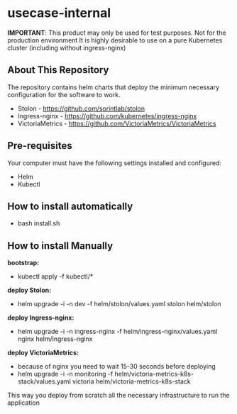 # usecase-internal

**IMPORTANT**: This product may only be used for test purposes. Not for the production environment
It is highly desirable to use on a pure Kubernetes cluster (including without ingress-nginx)

## About This Repository

The repository contains helm charts that deploy the minimum necessary configuration for the software to work.
- Stolon - https://github.com/sorintlab/stolon
- Ingress-nginx - https://github.com/kubernetes/ingress-nginx
- VictoriaMetrics - https://github.com/VictoriaMetrics/VictoriaMetrics

## Pre-requisites

Your computer must have the following settings installed and configured:
- Helm
- Kubectl

## How to install automatically
- bash install.sh

## How to install Manually

**bootstrap:**
- kubectl apply -f kubectl/*

**deploy Stolon:**
- helm upgrade -i -n dev -f helm/stolon/values.yaml stolon helm/stolon

**deploy Ingress-nginx:**
- helm upgrade -i -n ingress-nginx -f helm/ingress-nginx/values.yaml nginx helm/ingress-nginx

**deploy VictoriaMetrics:**
- because of nginx you need to wait 15-30 seconds before deploying
- helm upgrade -i -n monitoring -f helm/victoria-metrics-k8s-stack/values.yaml victoria helm/victoria-metrics-k8s-stack

This way you deploy from scratch all the necessary infrastructure to run the application

<!-- kubectl --namespace ingress-nginx get services -o wide -w nginx-ingress-nginx-controller -->
